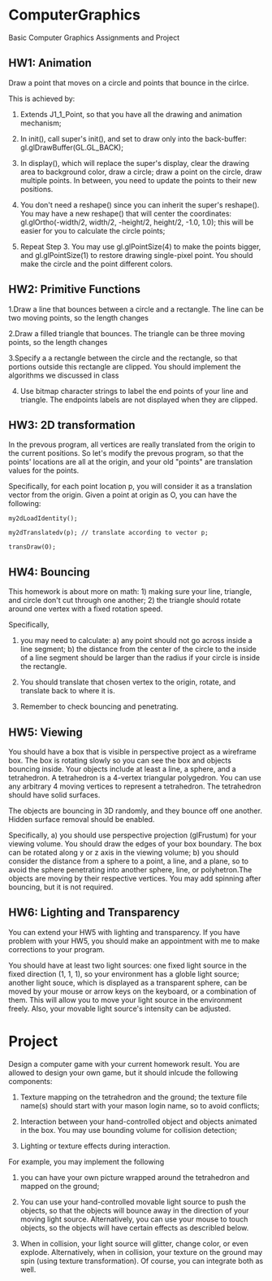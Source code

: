 # ComputerGraphics
Basic Computer Graphics Assignments and Project
## HW1: Animation
Draw a point that moves on a circle and points that bounce in the cirlce. 

This is achieved by:

1. Extends J1_1_Point, so that you have all the drawing and animation mechanism;

2. In init(),  call super's init(), and set to draw only into the back-buffer: gl.glDrawBuffer(GL.GL_BACK);

3. In display(), which will replace the super's display, clear the drawing area to background color,  draw a circle; draw a point on the circle, draw multiple points. In between, you need to update the points to their new positions.

4. You don't need a reshape() since you can inherit the super's reshape(). You may have a new reshape() that will center the coordinates: gl.glOrtho(-width/2, width/2, -height/2, height/2, -1.0, 1.0); this will be easier for you to calculate the circle points;

5. Repeat Step 3. You may use gl.glPointSize(4) to make the points bigger, and gl.glPointSize(1) to restore drawing single-pixel point. You should make the circle and the point different colors.

## HW2: Primitive Functions

1.Draw a line that bounces between a circle and a rectangle. The line can be two moving points, so the length changes

2.Draw a filled triangle that bounces. The triangle can be three moving points, so the length changes

3.Specify a a rectangle between the circle and the rectangle, so that portions outside this rectangle are clipped. You should implement the   algorithms we discussed in class

4. Use bitmap character strings to label the end points of your line and triangle. The endpoints labels are not displayed when they are        clipped. 

## HW3: 2D transformation

In the prevous program, all vertices are really translated from the origin to the current positions. So let's modify the prevous program, so that the points' locations are all at the origin, and your old "points" are translation values for the points.

Specifically, for each point location p, you will consider it as a translation vector from the origin. Given a point at origin as O, you can have the following:

    my2dLoadIdentity();

    my2dTranslatedv(p); // translate according to vector p; 

    transDraw(O);
    
 ## HW4: Bouncing
This homework is about more on math:  1) making sure your line, triangle, and circle don't cut through one another; 2) the triangle should rotate around one vertex with a fixed rotation speed.

Specifically,

1) you may need to calculate: a) any point should not go across inside a line segment; b) the distance from the center of the circle to the inside of a line segment should be larger than the radius if your circle is inside the rectangle.

2) You should translate that chosen vertex to the origin, rotate, and translate back to where it is.

3) Remember to check bouncing and penetrating.

## HW5: Viewing
You should have a box that is visible in perspective project as a wireframe box. The box is rotating slowly so you can see the box and objects bouncing inside.  Your objects include at least a line, a sphere, and a tetrahedron. A tetrahedron is a 4-vertex triangular polygedron. You can use any arbitrary 4 moving vertices to represent a tetrahedron. The tetrahedron should have solid surfaces.

The objects are bouncing in 3D randomly, and they bounce off one another. Hidden surface removal should be enabled.

Specifically, a) you should use perspective projection (glFrustum) for your viewing volume. You should draw the edges of your box boundary. The box can be rotated along y or z axis in the viewing volume; b) you should consider the distance from a sphere to a point, a line, and a plane, so to avoid the sphere penetrating into another sphere, line, or polyhetron.The objects are moving by their respective vertices. You may add spinning after bouncing, but it is not required.

## HW6: Lighting and Transparency
You can extend your HW5 with lighting and transparency. If you have problem with your HW5, you should make an appointment with me to make corrections to your program.

You should have at least two light sources: one fixed light source in the fixed direction (1, 1, 1), so your environment has a globle light source; another light souce, which is displayed as a transparent sphere, can be moved by your mouse or arrow keys on the keyboard, or a combination of them. This will allow you to move your light source in the environment freely. Also, your movable light source's intensity can be adjusted.

# Project
Design a computer game with your current homework result. You are allowed to design your own game, but it should inlcude the following components:

1. Texture mapping on the tetrahedron and the ground; the texture file name(s) should start with your mason login name, so to avoid conflicts;

2. Interaction between your hand-controlled object and objects animated in the box. You may use bounding volume for collision detection;

3. Lighting or texture effects during interaction.

For example, you may implement the following

1. you can have your own picture wrapped around the tetrahedron and mapped on the ground;

2. You can use your hand-controlled movable light source to push the objects, so that the objects will bounce away in the direction of your moving light source. Alternatively, you can use your mouse to touch objects, so the objects will have certain effects as describled below.

3. When in collision, your light source will glitter, change color, or even explode. Alternatively, when in collision, your texture on the ground may spin (using texture transformation). Of course, you can integrate both as well.
